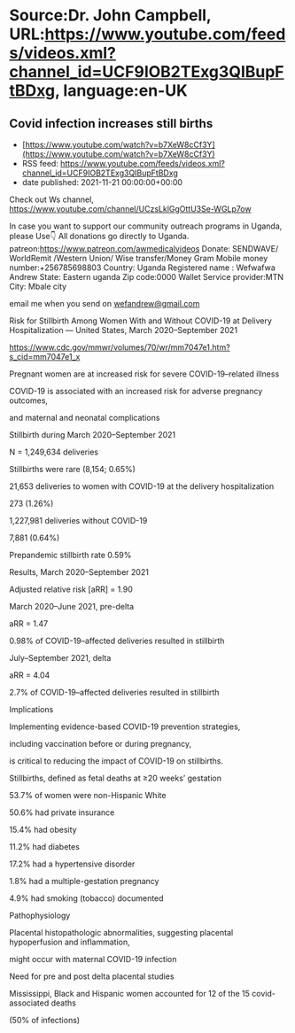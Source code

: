 # Source:Dr. John Campbell, URL:https://www.youtube.com/feeds/videos.xml?channel_id=UCF9IOB2TExg3QIBupFtBDxg, language:en-UK

## Covid infection increases still births
 - [https://www.youtube.com/watch?v=b7XeW8cCf3Y](https://www.youtube.com/watch?v=b7XeW8cCf3Y)
 - RSS feed: https://www.youtube.com/feeds/videos.xml?channel_id=UCF9IOB2TExg3QIBupFtBDxg
 - date published: 2021-11-21 00:00:00+00:00

Check out Ws channel, https://www.youtube.com/channel/UCzsLklGgOttU3Se-WGLp7ow

In case you want to support our community outreach programs in Uganda, please Use👇
All donations go directly to Uganda.
patreon:https://www.patreon.com/awmedicalvideos
Donate: SENDWAVE/ WorldRemit /Western Union/ Wise transfer/Money Gram
Mobile money number:+256785698803
Country: Uganda
Registered name : Wefwafwa Andrew
State: Eastern uganda
Zip code:0000
Wallet Service provider:MTN
City: Mbale city

email me when you send on wefandrew@gmail.com

Risk for Stillbirth Among Women With and Without COVID-19 at Delivery Hospitalization — United States, March 2020–September 2021

https://www.cdc.gov/mmwr/volumes/70/wr/mm7047e1.htm?s_cid=mm7047e1_x

Pregnant women are at increased risk for severe COVID-19–related illness

COVID-19 is associated with an increased risk for adverse pregnancy outcomes,

and maternal and neonatal complications

Stillbirth during March 2020–September 2021

N = 1,249,634 deliveries

Stillbirths were rare (8,154; 0.65%)

21,653 deliveries to women with COVID-19 at the delivery hospitalization

273 (1.26%)

1,227,981 deliveries without COVID-19

7,881 (0.64%)

Prepandemic stillbirth rate 0.59%

Results, March 2020–September 2021

Adjusted relative risk [aRR] = 1.90

March 2020–June 2021, pre-delta

aRR = 1.47

0.98% of COVID-19–affected deliveries resulted in stillbirth

July–September 2021, delta

aRR = 4.04

2.7% of COVID-19–affected deliveries resulted in stillbirth

Implications

Implementing evidence-based COVID-19 prevention strategies, 

including vaccination before or during pregnancy,

is critical to reducing the impact of COVID-19 on stillbirths.

Stillbirths, defined as fetal deaths at ≥20 weeks’ gestation

53.7% of women were non-Hispanic White

50.6% had private insurance

15.4% had obesity

11.2% had diabetes

17.2% had a hypertensive disorder

1.8% had a multiple-gestation pregnancy

4.9% had smoking (tobacco) documented

Pathophysiology

Placental histopathologic abnormalities, suggesting placental hypoperfusion and inflammation,

might occur with maternal COVID-19 infection

Need for pre and post delta placental studies

Mississippi, Black and Hispanic women accounted for 12 of the 15 covid-associated deaths

(50% of infections)

